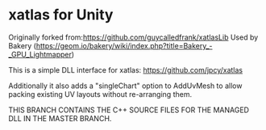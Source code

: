 # xatlas for Unity
Originally forked from:https://github.com/guycalledfrank/xatlasLib
Used by Bakery (https://geom.io/bakery/wiki/index.php?title=Bakery_-_GPU_Lightmapper)

This is a simple DLL interface for xatlas: https://github.com/jpcy/xatlas

Additionally it also adds a "singleChart" option to AddUvMesh to allow packing existing UV layouts without re-arranging them.

THIS BRANCH CONTAINS THE C++ SOURCE FILES FOR THE MANAGED DLL IN THE MASTER BRANCH.
